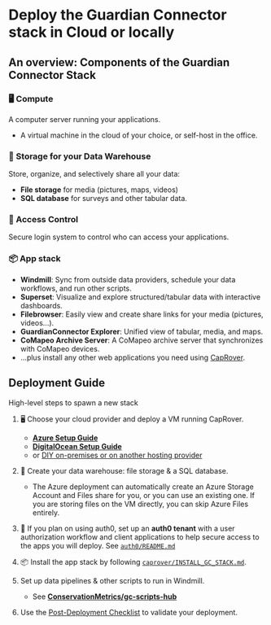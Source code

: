 # Deploy the Guardian Connector stack in Cloud or locally

## An overview: Components of the Guardian Connector Stack

### 🖥️ Compute

A computer server running your applications.
- A virtual machine in the cloud of your choice, or self-host in the office.

### 📂 Storage for your Data Warehouse

Store, organize, and selectively share all your data:

- **File storage** for media (pictures, maps, videos)
- **SQL database** for surveys and other tabular data.

### 🔐 Access Control

Secure login system to control who can access your applications.

### 📦 App stack

- **Windmill**: Sync from outside data providers, schedule your data workflows, and run other scripts.
- **Superset**: Visualize and explore structured/tabular data with interactive dashboards.
- **Filebrowser**: Easily view and create share links for your media (pictures, videos...).
- **GuardianConnector Explorer**: Unified view of tabular, media, and maps.
- **CoMapeo Archive Server**: A CoMapeo archive server that synchronizes with CoMapeo devices.
- ...plus install any other web applications you need using [CapRover](https://caprover.com/).

## Deployment Guide

High-level steps to spawn a new stack

1. 🖥️ Choose your cloud provider and deploy a VM running CapRover.
    - **[Azure Setup Guide](azure/README.md)**
    - **[DigitalOcean Setup Guide](digitalocean-vm/README.md)**
    - or [DIY on-premises or on another hosting provider](caprover/INSTALL_CAPROVER_ON_NEW_VM.md)

2. 📂 Create your data warehouse: file storage & a SQL database.
    - The Azure deployment can automatically create an Azure Storage Account and Files share for you, or you can use an existing one. If you are storing files on the VM directly, you can skip Azure Files entirely.
3. 🔐 If you plan on using auth0, set up an **auth0 tenant** with a user authorization workflow and client applications to help secure access to the apps you will deploy. See [`auth0/README.md`](auth0/README.md)

4. 📦 Install the app stack by following [`caprover/INSTALL_GC_STACK.md`](caprover/INSTALL_GC_STACK.md).
5. Set up data pipelines & other scripts to run in Windmill.
    - See [**ConservationMetrics/gc-scripts-hub**](https://github.com/ConservationMetrics/gc-scripts-hub/)
6. Use the [Post-Deployment Checklist](POST-DEPLOYMENT-CHECKLIST.md) to validate your deployment.